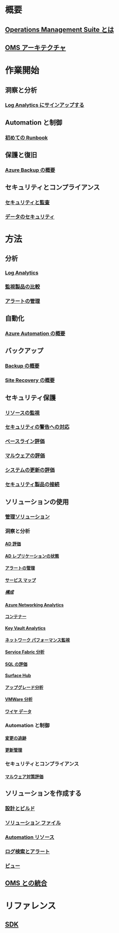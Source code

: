# 概要
## [Operations Management Suite とは](operations-management-suite-overview.md)
## [OMS アーキテクチャ](operations-management-suite-architecture.md)

# 作業開始
## 洞察と分析
### [Log Analytics にサインアップする](../log-analytics/log-analytics-get-started.md?toc=%2fazure%2foperations-management-suite%2ftoc.json)
## Automation と制御
### [初めての Runbook](../automation/automation-first-runbook-graphical.md?toc=%2fazure%2foperations-management-suite%2ftoc.json)
## 保護と復旧
### [Azure Backup の概要](../backup/backup-introduction-to-azure-backup.md?toc=%2fazure%2foperations-management-suite%2ftoc.json)
## セキュリティとコンプライアンス
### [セキュリティと監査](oms-security-getting-started.md)
### [データのセキュリティ](oms-security-data-security.md)

# 方法

## 分析
### [Log Analytics](../log-analytics/log-analytics-overview.md?toc=%2fazure%2foperations-management-suite%2ftoc.json)
### [監視製品の比較](operations-management-suite-monitoring-product-comparison.md)
### [アラートの管理](operations-management-suite-monitoring-alerts.md)
## 自動化
### [Azure Automation の概要](../automation/automation-intro.md?toc=%2fazure%2foperations-management-suite%2ftoc.json)

## バックアップ
### [Backup の概要](../backup/backup-introduction-to-azure-backup.md?toc=%2fazure%2foperations-management-suite%2ftoc.json)
### [Site Recovery の概要](../site-recovery/site-recovery-overview.md?toc=%2fazure%2foperations-management-suite%2ftoc.json)

## セキュリティ保護
### [リソースの監視](oms-security-monitoring-resources.md)
### [セキュリティの警告への対応](oms-security-responding-alerts.md)
### [ベースライン評価](oms-security-baseline.md)
### [マルウェアの評価](../log-analytics/log-analytics-malware.md?toc=%2fazure%2foperations-management-suite%2ftoc.json)
### [システムの更新の評価](../log-analytics/log-analytics-system-update.md?toc=%2fazure%2foperations-management-suite%2ftoc.json)
### [セキュリティ製品の接続](oms-security-connect-products.md)

## ソリューションの使用
### [管理ソリューション](operations-management-suite-solutions.md)
### 洞察と分析
#### [AD 評価](../log-analytics/log-analytics-ad-assessment.md?toc=%2fazure%2foperations-management-suite%2ftoc.json)
#### [AD レプリケーションの状態](../log-analytics/log-analytics-ad-replication-status.md?toc=%2fazure%2foperations-management-suite%2ftoc.json)
#### [アラートの管理](../log-analytics/log-analytics-solution-alert-management.md?toc=%2fazure%2foperations-management-suite%2ftoc.json)
#### [サービス マップ](operations-management-suite-service-map.md)
##### [構成](operations-management-suite-service-map-configure.md)
#### [Azure Networking Analytics](../log-analytics/log-analytics-azure-networking-analytics.md?toc=%2fazure%2foperations-management-suite%2ftoc.json)
#### [コンテナー](../log-analytics/log-analytics-containers.md?toc=%2fazure%2foperations-management-suite%2ftoc.json)
#### [Key Vault Analytics](../log-analytics/log-analytics-azure-key-vault.md?toc=%2fazure%2foperations-management-suite%2ftoc.json)
#### [ネットワーク パフォーマンス監視](../log-analytics/log-analytics-network-performance-monitor.md?toc=%2fazure%2foperations-management-suite%2ftoc.json)
#### [Service Fabric 分析](../log-analytics/log-analytics-service-fabric.md?toc=%2fazure%2foperations-management-suite%2ftoc.json)
#### [SQL の評価](../log-analytics/log-analytics-sql-assessment.md?toc=%2fazure%2foperations-management-suite%2ftoc.json)
#### [Surface Hub](../log-analytics/log-analytics-surface-hubs.md?toc=%2fazure%2foperations-management-suite%2ftoc.json)
#### [アップグレード分析](https://technet.microsoft.com/itpro/windows/deploy/manage-windows-upgrades-with-upgrade-analytics?f=255&MSPPError=-2147217396)
#### [VMWare 分析](../log-analytics/log-analytics-vmware.md?toc=%2fazure%2foperations-management-suite%2ftoc.json)
#### [ワイヤ データ](../log-analytics/log-analytics-wire-data.md?toc=%2fazure%2foperations-management-suite%2ftoc.json)
### Automation と制御
#### [変更の追跡](../log-analytics/log-analytics-change-tracking.md?toc=%2fazure%2foperations-management-suite%2ftoc.json)
#### [更新管理](oms-solution-update-management.md)
### セキュリティとコンプライアンス
#### [マルウェア対策評価](../log-analytics/log-analytics-malware.md?toc=%2fazure%2foperations-management-suite%2ftoc.json)

## ソリューションを作成する
### [設計とビルド](operations-management-suite-solutions-creating.md)
### [ソリューション ファイル](operations-management-suite-solutions-solution-file.md)
### [Automation リソース](operations-management-suite-solutions-resources-automation.md)
### [ログ検索とアラート](operations-management-suite-solutions-resources-searches-alerts.md)
### [ビュー](operations-management-suite-solutions-resources-views.md)

## [OMS との統合](operations-management-suite-integration.md)

# リファレンス
## [SDK](operations-management-suite-sdk.md)

